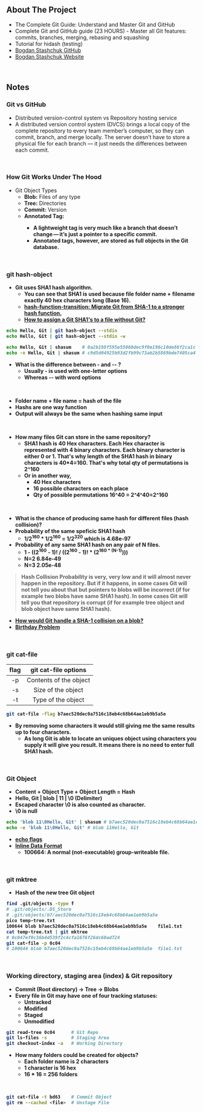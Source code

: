 ## About The Project

- The Complete Git Guide: Understand and Master Git and GitHub
- Complete Git and GitHub guide (23 HOURS) - Master all Git features: commits, branches, merging, rebasing and squashing
- Tutorial for hidash (testing)
- [Bogdan Stashchuk GitHub](https://github.com/bstashchuk)
- [Bogdan Stashchuk Website](stashchuk.com)

&nbsp;

## Notes

### Git vs GitHub

- Distributed version-control system vs Repository hosting service
- A distributed version control system (DVCS) brings a local copy of the complete repository to every team member’s computer, so they can commit, branch, and merge locally. The server doesn’t have to store a physical file for each branch — it just needs the differences between each commit.

&nbsp;

### How Git Works Under The Hood

- Git Object Types
  - <b>Blob:</b> Files of any type
  - <b>Tree:</b> Directories
  - <b>Commit:</b> Version
  - <b>Annotated Tag:
    - <b>A lightweight tag</b> is very much like a branch that doesn’t change — it’s just a pointer to a specific commit.
    - <b>Annotated tags</b>, however, are stored as full objects in the Git database.

&nbsp;

### git hash-object

- Git uses SHA1 hash algorithm.
  - You can see that SHA1 is used because file folder name + filename exactly 40 hex characters long (Base 16).
  - [hash-function-transition: Migrate Git from SHA-1 to a stronger hash function.](https://git-scm.com/docs/hash-function-transition/)
  - [How to assign a Git SHA1's to a file without Git?](https://stackoverflow.com/questions/552659/how-to-assign-a-git-sha1s-to-a-file-without-git/552725#552725)

```sh
echo Hello, Git | git hash-object --stdin
echo Hello, Git | git hash-object --stdin -w

echo Hello, Git | shasum    # 0a2b198f595e55060dec9f0e196c10de86f2ca1c
echo -n Hello, Git | shasum # c9d5d04925b93d2fb99c73ab2b5869bde7405ca4
```

- What is the difference between - and -- ?
  - Usually - is used with one-letter options
  - Whereas -- with word options

&nbsp;

- Folder name + file name = hash of the file
- Hashs are one way function
- Output will always be the same when hashing same input

&nbsp;

- How many files Git can store in the same repository?
  - SHA1 hash is 40 Hex characters. Each Hex character is represented with 4 binary characters. Each binary character is either 0 or 1. That's why length of the SHA1 hash in binary characters is 40\*4=160. That's why total qty of permutations is 2^160
  - Or in another way,
    - 40 Hex characters
    - 16 possible characters on each place
    - Qty of possible permutations 16^40 = 2^4^40=2^160

&nbsp;

- What is the chance of producing same hash for different files (hash collision)?
- Probability of the same speficic SHA1 hash
  - 1/2<sup>160</sup> \* 1/2<sup>160</sup> = 1/2<sup>320</sup> which is 4.68e-97
- Probability of any same SHA1 hash on any pair of N files.
  - 1 - ((2<sup>160</sup> - 1)! / ((2<sup>160</sup> - 1)! \* (2<sup>160 \* (N-1)</sup>)))
  - N=2 6.84e-49
  - N=3 2.05e-48

> Hash Collision Probability is very, very low and it will almost never happen in the repository. But if it happens, in some cases Git will not tell you about that but pointers to blobs will be incorrect (if for example two blobs have same SHA1 hash). In some cases Git will tell you that repository is corrupt (if for example tree object and blob object have same SHA1 hash).

- [How would Git handle a SHA-1 collision on a blob?](https://stackoverflow.com/questions/9392365/how-would-git-handle-a-sha-1-collision-on-a-blob/9392525)
- [Birthday Problem](https://en.wikipedia.org/wiki/Birthday_problem)

&nbsp;

### git cat-file

| flag |  git cat-file options  |
| :--: | :--------------------: |
|  -p  | Contents of the object |
|  -s  |   Size of the object   |
|  -t  |   Type of the object   |

```sh
git cat-file -flag b7aec520dec0a7516c18eb4c68b64ae1eb9b5a5e
```

- By removing some characters it would still giving me the same results up to four characters.
  - As long Git is able to locate an uniques object using characters you supply it will give you result. It means there is no need to enter full SHA1 hash.

&nbsp;

### Git Object

- Content + Object Type + Object Length = Hash
- Hello, Git | blob | 11 | \0 (Delimiter)
- Escaped character \0 is also counted as character.
- \0 is null

```sh
echo 'blob 11\0Hello, Git' | shasum # b7aec520dec0a7516c18eb4c68b64ae1eb9b5a5e  -
echo -e 'blob 11\0Hello, Git' # blob 11Hello, Git
```

- [echo flags](https://linuxcommand.org/lc3_man_pages/echoh.html)
- [Inline Data Format](https://git-scm.com/docs/git-fast-import#Documentation/git-fast-import.txt-Inlinedataformat)
  - 100664: A normal (not-executable) group-writeable file.

&nbsp;

### git mktree

- Hash of the new tree Git object

```sh
find .git/objects -type f
# .git/objects/.DS_Store
# .git/objects/b7/aec520dec0a7516c18eb4c68b64ae1eb9b5a5e
pico temp-tree.txt
100644 blob b7aec520dec0a7516c18eb4c68b64ae1eb9b5a5e	file1.txt
cat temp-tree.txt | git mktree
# 0c047ef0c36b4d539f2c4cfa1676f26dc60ad724
git cat-file -p 0c04
# 100644 blob b7aec520dec0a7516c18eb4c68b64ae1eb9b5a5e	file1.txt
```

&nbsp;

### Working directory, staging area (index) & Git repository

- Commit (Root directory) -> Tree -> Blobs
- Every file in Git may have one of four tracking statuses:
  - Untracked
  - Modified
  - Staged
  - Unmodified

```sh
git read-tree 0c04      # Git Repo
git ls-files -s         # Staging Area
git checkout-index -a   # Working Directory
```

- How many folders could be created for objects?
  - Each folder name is 2 characters
  - 1 character is 16 hex
  - 16 \* 16 = 256 folders

&nbsp;

```sh
git cat-file -t bd63    # Commit Object
git rm --cached <file>  # Unstage File
```

&nbsp;
